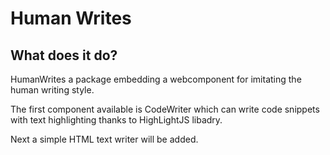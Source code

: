 # Human Writes

## What does it do?

HumanWrites a package embedding a webcomponent for imitating the human writing style.

The first component available is CodeWriter which can write code snippets with text highlighting thanks to HighLightJS libadry.

Next a simple HTML text writer will be added.
